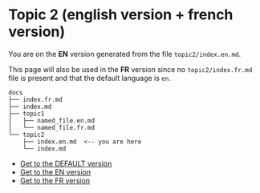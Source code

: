 # Topic 2 (english version + french version)

You are on the **EN** version generated from the file `topic2/index.en.md`.

This page will also be used in the **FR** version since no `topic2/index.fr.md` file is present and that the default language is `en`.

```
docs
├── index.fr.md
├── index.md
├── topic1
│   ├── named_file.en.md
│   └── named_file.fr.md
└── topic2
    ├── index.en.md  <-- you are here
    └── index.md
```

- [Get to the DEFAULT version](https://ultrabug.github.io/mkdocs-static-i18n/)
- [Get to the EN version](https://ultrabug.github.io/mkdocs-static-i18n/en/)
- [Get to the FR version](https://ultrabug.github.io/mkdocs-static-i18n/fr/)
